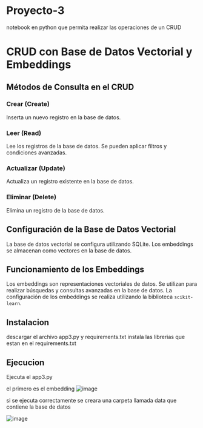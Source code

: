 # Proyecto-3
notebook en python que permita realizar las operaciones de un CRUD

# CRUD con Base de Datos Vectorial y Embeddings

## Métodos de Consulta en el CRUD

### Crear (Create)
Inserta un nuevo registro en la base de datos.

### Leer (Read)
Lee los registros de la base de datos. Se pueden aplicar filtros y condiciones avanzadas.

### Actualizar (Update)
Actualiza un registro existente en la base de datos.

### Eliminar (Delete)
Elimina un registro de la base de datos.

## Configuración de la Base de Datos Vectorial

La base de datos vectorial se configura utilizando SQLite. Los embeddings se almacenan como vectores en la base de datos.

## Funcionamiento de los Embeddings

Los embeddings son representaciones vectoriales de datos. Se utilizan para realizar búsquedas y consultas avanzadas en la base de datos. La configuración de los embeddings se realiza utilizando la biblioteca `scikit-learn`.

## Instalacion

descargar el archivo app3.py y requirements.txt
instala las librerias que estan en el requirements.txt

## Ejecucion

Ejecuta el app3.py

el primero es el embedding
![image](https://github.com/user-attachments/assets/13da20fc-22c9-4e2f-a3b5-a3e1d57d3652)

si se ejecuta correctamente se creara una carpeta llamada data que contiene la base de datos

![image](https://github.com/user-attachments/assets/841fb5c1-0e79-4338-89b6-8d3b48acc806)






